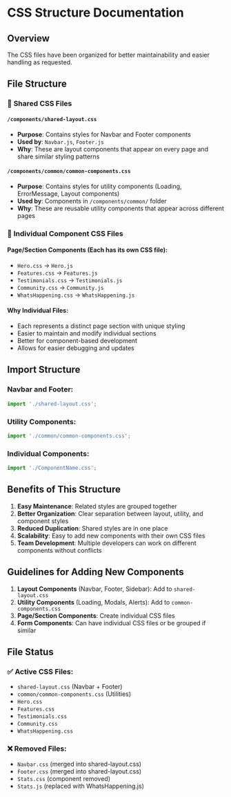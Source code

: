 # CSS Structure Documentation

## Overview
The CSS files have been organized for better maintainability and easier handling as requested.

## File Structure

### 📁 **Shared CSS Files**

#### `/components/shared-layout.css`
- **Purpose**: Contains styles for Navbar and Footer components
- **Used by**: `Navbar.js`, `Footer.js`
- **Why**: These are layout components that appear on every page and share similar styling patterns

#### `/components/common/common-components.css`
- **Purpose**: Contains styles for utility components (Loading, ErrorMessage, Layout components)
- **Used by**: Components in `/components/common/` folder
- **Why**: These are reusable utility components that appear across different pages

### 📁 **Individual Component CSS Files**

#### Page/Section Components (Each has its own CSS file):
- `Hero.css` → `Hero.js`
- `Features.css` → `Features.js`
- `Testimonials.css` → `Testimonials.js`
- `Community.css` → `Community.js`
- `WhatsHappening.css` → `WhatsHappening.js`

#### Why Individual Files:
- Each represents a distinct page section with unique styling
- Easier to maintain and modify individual sections
- Better for component-based development
- Allows for easier debugging and updates

## Import Structure

### Navbar and Footer:
```javascript
import './shared-layout.css';
```

### Utility Components:
```javascript
import './common/common-components.css';
```

### Individual Components:
```javascript
import './ComponentName.css';
```

## Benefits of This Structure

1. **Easy Maintenance**: Related styles are grouped together
2. **Better Organization**: Clear separation between layout, utility, and component styles
3. **Reduced Duplication**: Shared styles are in one place
4. **Scalability**: Easy to add new components with their own CSS files
5. **Team Development**: Multiple developers can work on different components without conflicts

## Guidelines for Adding New Components

1. **Layout Components** (Navbar, Footer, Sidebar): Add to `shared-layout.css`
2. **Utility Components** (Loading, Modals, Alerts): Add to `common-components.css`
3. **Page/Section Components**: Create individual CSS files
4. **Form Components**: Can have individual CSS files or be grouped if similar

## File Status

### ✅ **Active CSS Files**:
- `shared-layout.css` (Navbar + Footer)
- `common/common-components.css` (Utilities)
- `Hero.css`
- `Features.css`
- `Testimonials.css`
- `Community.css`
- `WhatsHappening.css`

### ❌ **Removed Files**:
- `Navbar.css` (merged into shared-layout.css)
- `Footer.css` (merged into shared-layout.css)
- `Stats.css` (component removed)
- `Stats.js` (replaced with WhatsHappening.js)
